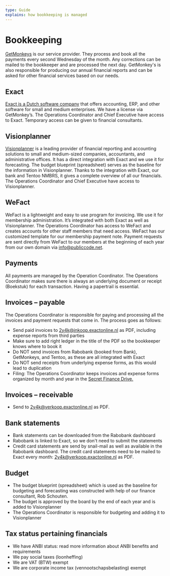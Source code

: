```yaml
---
type: Guide
explains: how bookkeeping is managed
---
```


# Bookkeeping

[GetMonkeys](https://getmonkeys.io/) is our service provider. They process and book all the payments every second Wednesday of the month. Any corrections can be mailed to the bookkeeper and are processed the next day. GetMonkey's is also responsible for producing our annual financial reports and can be asked for other financial services based on our needs.

## Exact

[Exact is a Dutch software company](https://www.exact.com/) that offers accounting, ERP, and other software for small and medium enterprises. We have a license via GetMonkey’s. The Operations Coordinator and Chief Executive have access to Exact. Temporary access can be given to financial consultants.

## Visionplanner

[Visionplanner](https://www.visionplanner.com/) is a leading provider of financial reporting and accounting solutions to small and medium-sized companies, accountants, and administrative offices. It has a direct integration with Exact and we use it for forecasting. The budget blueprint (spreadsheet) serves as the baseline for the information in Visionplanner. Thanks to the integration with Exact, our bank and Tentoo NMBRS, it gives a complete overview of all our financials. The Operations Coordinator and Chief Executive have access to Visionplanner.

## WeFact

WeFact is a lightweight and easy to use program for invoicing. We use it for membership administration. It’s integrated with both Exact as well as Visionplanner. The Operations Coordinator has access to WeFact and creates accounts for other staff members that need access. WeFact has our customized template for our membership payment note. Payment requests are sent directly from WeFact to our members at the beginning of each year from our own domain via <info@publiccode.net>.

## Payments

All payments are managed by the Operation Coordinator. The Operations Coordinator makes sure there is always an underlying document or receipt (Boekstuk) for each transaction. Having a papertrail is essential.

## Invoices – payable

The Operations Coordinator is responsible for paying and processing all the invoices and payment requests that come in. The process goes as follows:

* Send paid invoices to <2y4k@inkoop.exactonline.nl> as PDF, including expense reports from third parties
* Make sure to add right ledger in the title of the PDF so the bookkeeper knows where to book it
* Do NOT send invoices from Rabobank (booked from Bank), GetMonkeys, and Tentoo, as these are all integrated with Exact
* Do NOT send receipts from underlying expense forms, as this would lead to duplication
* Filing: The Operations Coordinator keeps invoices and expense forms organized by month and year in the [Secret Finance Drive.](https://drive.google.com/drive/folders/1B47cfi314HJzoW7_QDaaaG1hfvxwCjpJ)

## Invoices – receivable

* Send to <2y4k@verkoop.exactonline.nl> as PDF.

## Bank statements

* Bank statements can be downloaded from the Rabobank dashboard
* Rabobank is linked to Exact, so we don't need to submit the statements
* Credit card statements are send by snail-mail as well as available in the Rabobank dashboard. The credit card statements need to be mailed to Exact every month: <2y4k@verkoop.exactonline.nl> as PDF.

## Budget

* The budget blueprint (spreadsheet) which is used as the baseline for budgeting and forecasting was constructed with help of our finance consultant, Rob Schouten.
* The budget is approved by the board by the end of each year and is added to Visionplanner
* The Operations Coordinator is responsible for budgeting and adding it to Visionplanner

## Tax status pertaining financials

* We have ANBI status: read more information about ANBI benefits and requirements
* We pay social taxes (loonheffing)
* We are VAT (BTW) exempt
* We are corporate income tax (vennootschapsbelasting) exempt
